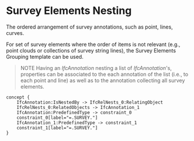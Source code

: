 Survey Elements Nesting
=======================

The ordered arrangement of survey annotations, such as point, lines, curves.

For set of survey elements where the order of items is not relevant (e.g., point clouds or collections of survey string lines), the Survey Elements Grouping template can be used.

> NOTE  Having an _IfcAnnotation_ nesting a list of _IfcAnnotation_'s, properties can be associated to the each annotation of the list (i.e., to each point and line) as well as to the annotation collecting all survey elements.

```
concept {
    IfcAnnotation:IsNestedBy -> IfcRelNests_0:RelatingObject
    IfcRelNests_0:RelatedObjects -> IfcAnnotation_1
    IfcAnnotation:PredefinedType -> constraint_0
    constraint_0[label="=.SURVEY."]
    IfcAnnotation_1:PredefinedType -> constraint_1
    constraint_1[label="=.SURVEY."]
}
```